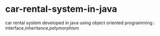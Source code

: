 # car-rental-system-in-java
car rental system developed in java using object oriented programming : interface,inheritance,polymorphism
